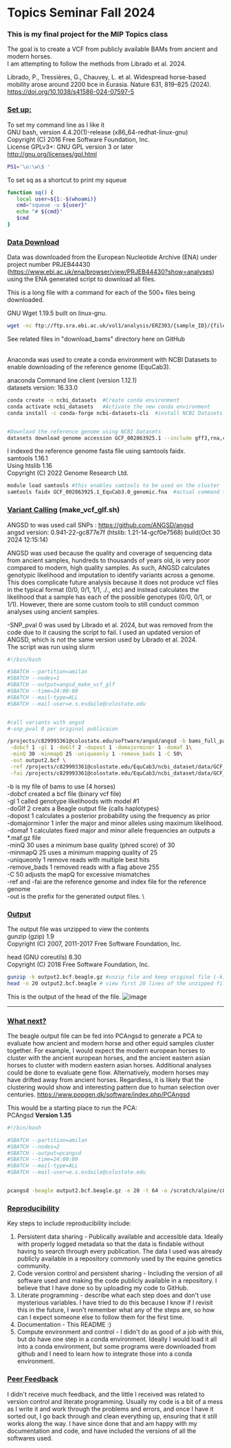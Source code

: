# Topics Seminar Fall 2024
### This is my final project for the MIP Topics class

The goal is to create a VCF from publicly available BAMs from ancient and modern horses.\
I am attempting to follow the methods from Librado et al. 2024.

Librado, P., Tressières, G., Chauvey, L. et al. Widespread horse-based mobility arose around 2200 bce in Eurasia. Nature 631, 819–825 (2024). https://doi.org/10.1038/s41586-024-07597-5

### <ins>Set up:</ins>
 To set my command line as I like it \
GNU bash, version 4.4.20(1)-release (x86_64-redhat-linux-gnu) \
Copyright (C) 2016 Free Software Foundation, Inc. \
License GPLv3+: GNU GPL version 3 or later <http://gnu.org/licenses/gpl.html>

 ``` bash  
 PS1='\u:\w\$ '  
 ```
 
To set sq as a shortcut to print my squeue
 ``` bash   
 function sq() {   
    local user=${1:-$(whoami)}   
    cmd="squeue -u ${user}"   
    echo "# ${cmd}"   
    $cmd   
}   
```

### <ins>Data Download</ins>
Data was downloaded from the European Nucleotide Archive (ENA) under project number PRJEB44430 (https://www.ebi.ac.uk/ena/browser/view/PRJEB44430?show=analyses) using the ENA generated script to download all files. 

This is a long file with a command for each of the 500+ files being downloaded.

GNU Wget 1.19.5 built on linux-gnu.
``` bash
wget -nc ftp://ftp.sra.ebi.ac.uk/vol1/analysis/ERZ303/{sample_ID}/{file_name}
```
See related files in "download_bams" directory here on GitHub


\
Anaconda was used to create a conda environment with NCBI Datasets to enable downloading of the reference genome (EquCab3). 

anaconda Command line client (version 1.12.1) \
datasets version: 16.33.0 
``` bash    
conda create -n ncbi_datasets  #Create conda environment
conda activate ncbi_datasets   #Activate the new conda environment
conda install -c conda-forge ncbi-datasets-cli  #install NCBI Datasets


#Download the reference genome using NCBI Datasets
datasets download genome accession GCF_002863925.1 --include gff3,rna,cds,protein,genome,seq-report   
```

I indexed the reference genome fasta file using samtools faidx. \
samtools 1.16.1 \
Using htslib 1.16 \
Copyright (C) 2022 Genome Research Ltd. 

``` bash
module load samtools #this enables samtools to be used on the cluster
samtools faidx GCF_002863925.1_EquCab3.0_genomic.fna  #actual command to index the fasta (in this case, an "fna" file)
```

### <ins>Variant Calling</ins> (make_vcf_glf.sh)
ANGSD to was used call SNPs : https://github.com/ANGSD/angsd \
angsd version: 0.941-22-gc877e7f (htslib: 1.21-14-gcf0e7568) build(Oct 30 2024 12:15:14)


ANGSD was used because the quality and coverage of sequencing data from ancient samples, hundreds to thousands of years old, is very poor compared to modern, high quality samples. As such, ANGSD calculates genotypic likelihood and imputation to identify variants across a genome. This does complicate future analysis because it does not produce vcf files in the typical format (0/0, 0/1, 1/1, ./., etc) and instead calculates the likelihood that a sample has each of the possible genotypes (0/0, 0/1, or 1/1). However, there are some custom tools to still conduct common analyses using ancient samples. 


-SNP_pval 0 was used by Librado et al. 2024, but was removed from the code due to it 
causing the script to fail. I used an updated version of ANGSD, which is not the same version 
used by Librado et al. 2024. \
The script was run using slurm
``` bash
#!/bin/bash

#SBATCH --partition=amilan
#SBATCH --nodes=1
#SBATCH --output=angsd_make_vcf_glf
#SBATCH --time=24:00:00
#SBATCH --mail-type=ALL
#SBATCH --mail-user=e.s.esdaile@colostate.edu


#call variants with angsd
#-snp_pval 0 per original publicaion

/projects/c829993361@colostate.edu/software/angsd/angsd -b bams_full_path_test10.txt\
 -dobcf 1 -gl 1 -doGlf 2 -dopost 1 -domajorminor 1 -domaf 1\
 -minQ 30 -minmapQ 25 -uniqueonly 1 -remove_bads 1 -C 50\
 -out output2.bcf \
 -ref /projects/c829993361@colostate.edu/EquCab3/ncbi_dataset/data/GCF_002863925.1/GCF_002863925.1_EquCab3.0_genomic_Chr_names.fna\
 -fai /projects/c829993361@colostate.edu/EquCab3/ncbi_dataset/data/GCF_002863925.1/GCF_002863925.1_EquCab3.0_genomic_Chr_names.fna.fai
```

-b is my file of bams to use (4 horses) \
-dobcf created a bcf file (binary vcf file) \
-gl 1 called genotype likelihoods with model #1 \
-doGlf 2 creats a Beagle output file (calls haplotypes) \
-dopost 1 calculates a posterior probability using the frequency as prior \
-domajorminor 1 infer the major and minor alleles using maximum likelihood. \
-domaf 1 calculates fixed major and minor allele frequencies an outputs a *.maf.gz file \
-minQ 30 uses a minimum base quality (phred score) of 30 \
-minmapQ 25 uses a minimum mapping quality of 25 \
-uniqueonly 1 remove reads with multiple best hits \
-remove_bads 1 removed reads with a flag above 255 \
-C 50 adjusts the mapQ for excessive mismatches \
-ref and -fai are the reference genome and index file for the reference genome \
-out is the prefix for the generated output files. \


### <ins>Output</ins>
The output file was unzipped to view the contents \
gunzip (gzip) 1.9 \
Copyright (C) 2007, 2011-2017 Free Software Foundation, Inc.

head (GNU coreutils) 8.30 \
Copyright (C) 2018 Free Software Foundation, Inc.
``` bash
gunzip -k output2.bcf.beagle.gz #unzip file and keep original file (-k)
head -n 20 output2.bcf.beagle # view first 20 lines of the unzipped file.
```
This is the output of the head of the file. 
![image](https://github.com/user-attachments/assets/1543fabe-f80e-4c5c-aa42-9e94c65a80c2)

---------------------------------------------------------------------------------

### <ins> What next? </ins>
The beagle output file can be fed into PCAngsd to generate a PCA to evaluate how ancient and modern horse and other equid samples cluster together. For example, I would expect the modern european horses to cluster with the ancient european horses, and the ancient eastern asian horses to cluster with modern eastern asian horses. Additional analyses could be done to evaluate gene flow. Alternatively, modern horses may have drifted away from ancient horses. Regardless, it is likely that the clustering would show and interesting pattern due to human selection over centuries. 
https://www.popgen.dk/software/index.php/PCAngsd

This would be a starting place to run the PCA: \
PCAngsd **Version 1.35**
``` bash
#!/bin/bash

#SBATCH --partition=amilan
#SBATCH --nodes=2
#SBATCH --output=pcangsd
#SBATCH --time=24:00:00
#SBATCH --mail-type=ALL
#SBATCH --mail-user=e.s.esdaile@colostate.edu


pcangsd -beagle output2.bcf.beagle.gz -e 20 -t 64 -o /scratch/alpine/c829993361@colostate.edu/ancient_horses/PCA_output_20241125
```

### <ins>Reproducibility</ins>
Key steps to include reproducibility include:
1. Persistent data sharing - Publically available and accessible data. Ideally with properly logged metadata so that the data is findable without having to search through every publication. The data I used was already publicly available in a repository commonly used by the equine genetics community.
2. Code version control and persistent sharing -  Including the version of all software used and making the code publicly available in a repository. I believe that I have done so by uploading my code to GitHub.
3. Literate programming - describe what each step does and don't use mysterious variables. I have tried to do this because I know if I revisit this in the future, I won't remember what any of the steps are, so how can I expect someone else to follow them for the first time.
4. Documentation - This README :)
5. Compute environment and control - I didn't do as good of a job with this, but do have one step in a conda environment. Ideally I would load it all into a conda environment, but some programs were downloaded from github and I need to learn how to integrate those into a conda environment.

### <ins> Peer Feedback </ins>
I didn't receive much feedback, and the little I received was related to version control and literate programming. Usually my code is a bit of a mess as I write it and work through the problems and errors, and once I have it sorted out, I go back through and clean everything up, ensuring that it still works along the way. I have since done that and am happy with my documentation and code, and have included the versions of all the softwares used. 

